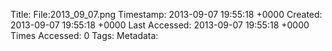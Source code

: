 Title: File:2013_09_07.png
Timestamp: 2013-09-07 19:55:18 +0000
Created: 2013-09-07 19:55:18 +0000
Last Accessed: 2013-09-07 19:55:18 +0000
Times Accessed: 0
Tags: 
Metadata: 
